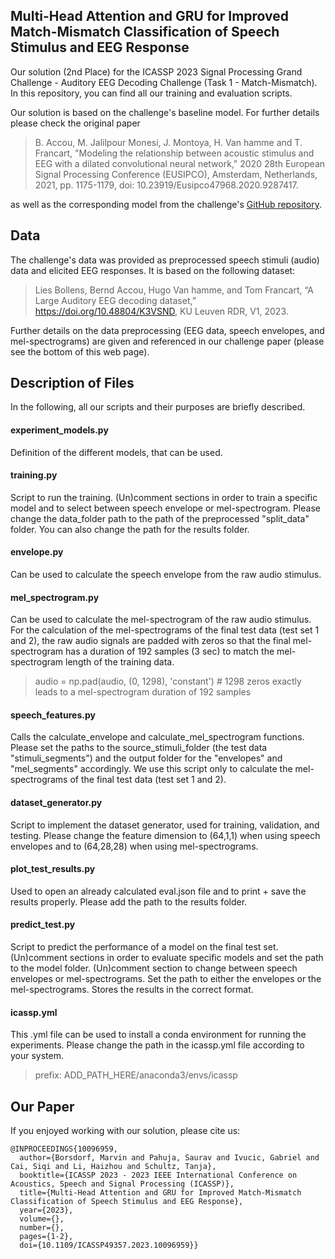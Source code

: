 Multi-Head Attention and GRU for Improved Match-Mismatch Classification of Speech Stimulus and EEG Response
---
Our solution (2nd Place) for the ICASSP 2023 Signal Processing Grand Challenge - Auditory EEG Decoding Challenge (Task 1 - Match-Mismatch). In this repository, you can find all our training and evaluation scripts.

Our solution is based on the challenge's baseline model. For further details please check the original paper

> B. Accou, M. Jalilpour Monesi, J. Montoya, H. Van hamme and T. Francart, "Modeling the relationship between acoustic stimulus and EEG with a dilated convolutional neural network," 2020 28th European Signal Processing Conference (EUSIPCO), Amsterdam, Netherlands, 2021, pp. 1175-1179, doi: 10.23919/Eusipco47968.2020.9287417.

as well as the corresponding model from the challenge's [GitHub repository](https://github.com/exporl/auditory-eeg-challenge-2023-code).


## Data
The challenge's data was provided as preprocessed speech stimuli (audio) data and elicited EEG responses. It is based on the following dataset:

> Lies Bollens, Bernd Accou, Hugo Van hamme, and Tom
Francart, “A Large Auditory EEG decoding dataset,”
https://doi.org/10.48804/K3VSND, KU Leuven RDR, V1, 2023.

Further details on the data preprocessing (EEG data, speech envelopes, and mel-spectrograms) are given and referenced in our challenge paper (please see the bottom of this web page).

## Description of Files
In the following, all our scripts and their purposes are briefly described.

#### experiment_models.py
Definition of the different models, that can be used.

#### training.py
Script to run the training. (Un)comment sections in order to train a specific model and to select between speech envelope or mel-spectrogram. Please change the data_folder path to the path of the preprocessed "split_data" folder. You can also change the path for the results folder.

#### envelope.py
Can be used to calculate the speech envelope from the raw audio stimulus.

#### mel_spectrogram.py
Can be used to calculate the mel-spectrogram of the raw audio stimulus. For the calculation of the mel-spectrograms of the final test data (test set 1 and 2), the raw audio signals are padded with zeros so that the final mel-spectrogram has a duration of 192 samples (3 sec) to match the mel-spectrogram length of the training data.
> audio = np.pad(audio, (0, 1298), 'constant') # 1298 zeros exactly leads to a mel-spectrogram duration of 192 samples

#### speech_features.py
Calls the calculate_envelope and calculate_mel_spectrogram functions. Please set the paths to the source_stimuli_folder (the test data "stimuli_segments") and the output folder for the "envelopes" and "mel_segments" accordingly.
We use this script only to calculate the mel-spectrograms of the final test data (test set 1 and 2).

#### dataset_generator.py
Script to implement the dataset generator, used for training, validation, and testing. Please change the feature dimension to (64,1,1) when using speech envelopes and to (64,28,28) when using mel-spectrograms.

#### plot_test_results.py
Used to open an already calculated eval.json file and to print + save the results properly. Please add the path to the results folder.

#### predict_test.py
Script to predict the performance of a model on the final test set. (Un)comment sections in order to evaluate specific models and set the path to the model folder. (Un)comment section to change between speech envelopes or mel-spectrograms. Set the path to either the envelopes or the mel-spectrograms. Stores the results in the correct format.

#### icassp.yml
This .yml file can be used to install a conda environment for running the experiments.
Please change the path in the icassp.yml file according to your system.
> prefix: ADD_PATH_HERE/anaconda3/envs/icassp

## Our Paper
If you enjoyed working with our solution, please cite us:
```
@INPROCEEDINGS{10096959,
  author={Borsdorf, Marvin and Pahuja, Saurav and Ivucic, Gabriel and Cai, Siqi and Li, Haizhou and Schultz, Tanja},
  booktitle={ICASSP 2023 - 2023 IEEE International Conference on Acoustics, Speech and Signal Processing (ICASSP)},
  title={Multi-Head Attention and GRU for Improved Match-Mismatch Classification of Speech Stimulus and EEG Response},
  year={2023},
  volume={},
  number={},
  pages={1-2},
  doi={10.1109/ICASSP49357.2023.10096959}}

```
